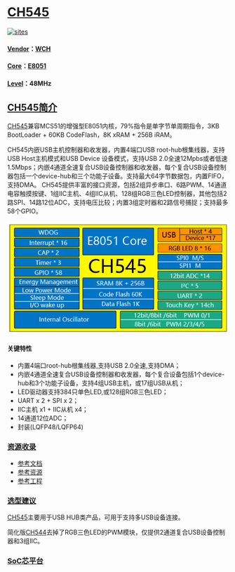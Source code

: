 ﻿# [CH545](https://github.com/SoCXin/CH545)

[![sites](http://182.61.61.133/link/resources/SoC.png)](http://www.SoC.Xin)

#### [Vendor](https://github.com/SoCXin/Vendor)：[WCH](https://github.com/SoCXin/WCH)
#### [Core](https://github.com/SoCXin/8051)：[E8051](https://github.com/SoCXin/8051)
#### [Level](https://github.com/SoCXin/Level)：48MHz

## [CH545简介](https://github.com/SoCXin/CH545/wiki)

[CH545](https://github.com/SoCXin/CH545)兼容MCS51的增强型E8051内核，79%指令是单字节单周期指令，3KB BootLoader + 60KB CodeFlash，8K xRAM + 256B iRAM。

CH545内嵌USB主机控制器和收发器，内置4端口USB root-hub根集线器，支持USB Host主机模式和USB Device 设备模式，支持USB 2.0全速12Mpbs或者低速1.5Mbps；内嵌4通道全速复合USB设备控制器和收发器，每个复合USB设备控制器包括一个device-hub和三个功能子设备。支持最大64字节数据包，内置FIFO，支持DMA。
CH545提供丰富的接口资源，包括2组异步串口、6路PWM、14通道电容触摸按键、1组IIC主机、4组IIC从机、128组RGB三色LED控制器，其他包括2路SPI、14路12位ADC，支持电压比较；内置3组定时器和2路信号捕捉；支持最多58个GPIO。

[![sites](docs/CH545.png)](http://www.wch.cn/products/CH545.html)

#### 关键特性

* 内置4端口root-hub根集线器,支持USB 2.0全速,支持DMA；
* 内嵌4通道全速复合USB设备控制器和收发器，每个复合设备包括1个device-hub和3个功能子设备，支持4组USB主机，或17组USB从机；
* LED驱动器支持384只单色LED,或128组RGB三色LED；
* UART x 2 + SPI x 2；
* IIC主机 x1 + IIC从机 x4；
* 14通道12位ADC；
* 封装(LQFP48/LQFP64)

### [资源收录](https://github.com/SoCXin/CH545)

* [参考文档](docs/)
* [参考资源](src/)
* [参考工程](project/)

### [选型建议](https://github.com/SoCXin)

[CH545](https://github.com/SoCXin/CH545)主要用于USB HUB类产品，可用于支持多USB设备连接。

简化版[CH544](http://www.wch.cn/products/CH544.html)去掉了RGB三色LED的PWM模块，仅提供2通道复合USB设备控制器和3组IIC。

###  [SoC芯平台](http://www.SoC.Xin)
